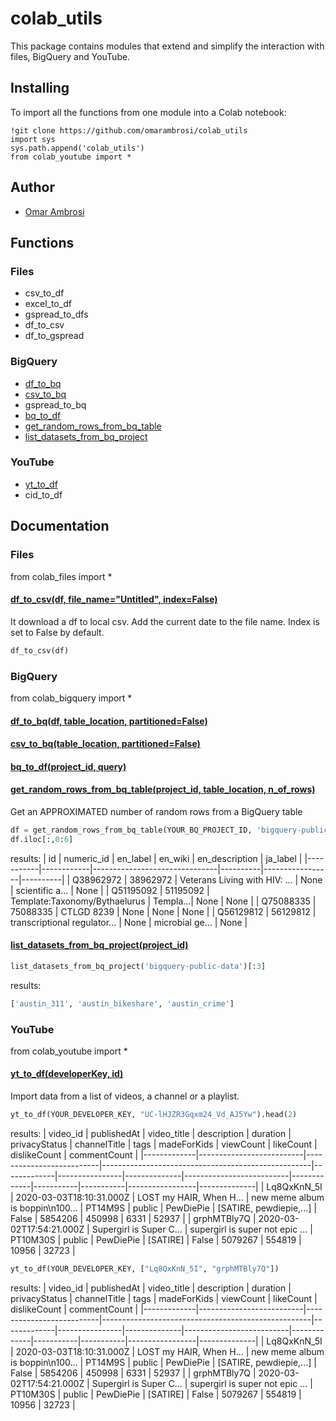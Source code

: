 # colab_utils
This package contains modules that extend and simplify the interaction with files, BigQuery and YouTube.
## Installing
To import all the functions from one module into a Colab notebook:
```ipython
!git clone https://github.com/omarambrosi/colab_utils
import sys
sys.path.append('colab_utils')
from colab_youtube import *
```
## Author
* [Omar Ambrosi](https://www.linkedin.com/in/omarambrosi)

## Functions

### Files 
* csv_to_df
* excel_to_df
* gspread_to_dfs
* df_to_csv
* df_to_gspread

### BigQuery
* [df_to_bq](#df_to_bqdf-table_location-partitionedfalse)
* [csv_to_bq](#csv_to_bqtable_location-partitionedfalse)
* gspread_to_bq
* [bq_to_df](#bq_to_dfproject_id-query)
* [get_random_rows_from_bq_table](#get_random_rows_from_bq_tableproject_id-table_location-n_of_rows)
* [list_datasets_from_bq_project](#list_datasets_from_bq_projectproject_id)

### YouTube
* [yt_to_df](#yt_to_dfdeveloperKey-id)
* cid_to_df

## Documentation
### Files
from colab_files import *
#### [df_to_csv(df, file_name="Untitled", index=False)](colab_files.py)
It download a df to local csv. Add the current date to the file name. Index is set to False by default.
```python
df_to_csv(df)
```

### BigQuery
from colab_bigquery import *
#### [df_to_bq(df, table_location, partitioned=False)](colab_bigquery.py)
#### [csv_to_bq(table_location, partitioned=False)](colab_bigquery.py)
#### [bq_to_df(project_id, query)](colab_bigquery.py)
#### [get_random_rows_from_bq_table(project_id, table_location, n_of_rows)](colab_bigquery.py)
Get an APPROXIMATED number of random rows from a BigQuery table
```python
df = get_random_rows_from_bq_table(YOUR_BQ_PROJECT_ID, 'bigquery-public-data.wikipedia.wikidata', 3)
df.iloc[:,0:6]
```
results:
| id	      | numeric_id | en_label                      | en_wiki	| en_description	| ja_label |
|-----------|------------|-------------------------------|----------|-----------------|----------|
|	Q38962972	| 38962972	 | Veterans Living with HIV: ... | None	    | scientific a... | None     |
|	Q51195092	| 51195092	 | Template:Taxonomy/Bythaelurus | Templa...|	None	          | None     |
|	Q75088335	| 75088335	 | CTLGD 8239	                   | None	    | None	          | None     |
|	Q56129812	| 56129812	 | transcriptional regulator...  | None	    | microbial ge... | None     |

#### [list_datasets_from_bq_project(project_id)](colab_bigquery.py)
```python
list_datasets_from_bq_project('bigquery-public-data')[:3]
```
results:
```python
['austin_311', 'austin_bikeshare', 'austin_crime']
```
### YouTube
from colab_youtube import *
#### [yt_to_df(developerKey, id)](colab_youtube.py)
Import data from a list of videos, a channel or a playlist.
```python
yt_to_df(YOUR_DEVELOPER_KEY, "UC-lHJZR3Gqxm24_Vd_AJ5Yw").head(2)
```
results:
|  video_id   |       publishedAt        |       video_title        |            description              | duration | privacyStatus  | channelTitle |           tags           | madeForKids | viewCount | likeCount | dislikeCount | commentCount |
|-------------|--------------------------|--------------------------|----------------------------------------------------|-------------|----------------|--------------|--------------------------|-------------|-----------|-----------|-----------------|--------------|
| Lq8QxKnN_5I | 2020-03-03T18:10:31.000Z | LOST my HAIR, When H...  | new meme album is boppin\n100...	 | PT14M9S  | public         | PewDiePie    | [SATIRE, pewdiepie,...]  | False       | 5854206   | 450998    | 6331         | 52937        |
| grphMTBly7Q | 2020-03-02T17:54:21.000Z |  Supergirl is Super C... | supergirl is super not epic  ...	 | PT10M30S | public         | PewDiePie    | [SATIRE]                 | False       | 5079267   | 554819    | 10956        |   32723        |

```python
yt_to_df(YOUR_DEVELOPER_KEY, ["Lq8QxKnN_5I", "grphMTBly7Q"])
```
results:
|  video_id   |       publishedAt        |       video_title        |            description              | duration | privacyStatus  | channelTitle |           tags           | madeForKids | viewCount | likeCount | dislikeCount | commentCount |
|-------------|--------------------------|--------------------------|----------------------------------------------------|-------------|----------------|--------------|--------------------------|-------------|-----------|-----------|-----------------|--------------|
| Lq8QxKnN_5I | 2020-03-03T18:10:31.000Z | LOST my HAIR, When H...  | new meme album is boppin\n100...	 | PT14M9S  | public         | PewDiePie    | [SATIRE, pewdiepie,...]  | False       | 5854206   | 450998    | 6331         | 52937        |
| grphMTBly7Q | 2020-03-02T17:54:21.000Z |  Supergirl is Super C... | supergirl is super not epic  ...	 | PT10M30S | public         | PewDiePie    | [SATIRE]                 | False       | 5079267   | 554819    | 10956        |   32723        |

